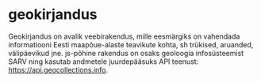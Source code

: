 # geokirjandus
Geokirjandus on avalik veebirakendus, mille eesmärgiks on vahendada informatiooni Eesti maapõue-alaste teavikute kohta, sh trükised, aruanded, välipäevikud jne.
js-põhine rakendus on osaks geoloogia infosüsteemist SARV ning kasutab andmetele juurdepääsuks API teenust: https://api.geocollections.info.
